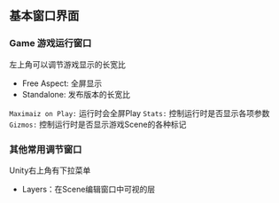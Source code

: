 基本窗口界面
---
### Game 游戏运行窗口
左上角可以调节游戏显示的长宽比  

*   Free Aspect: 全屏显示
*   Standalone: 发布版本的长宽比

`Maximaiz on Play:` 运行时会全屏Play
`Stats:` 控制运行时是否显示各项参数
`Gizmos:` 控制运行时是否显示游戏Scene的各种标记
### 其他常用调节窗口
Unity右上角有下拉菜单

*   Layers：在Scene编辑窗口中可视的层